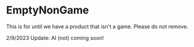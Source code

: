 # EmptyNonGame

This is for until we have a product that isn't a game. Please do not remove.

2/9/2023 Update: AI (not) coming soon!
